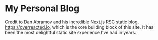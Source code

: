 # My Personal Blog

Credit to Dan Abramov and his incredible Next.js RSC static blog, <https://overreacted.io>, which is the core building block of this site. It has been the most delightful static site experience I've had in years.
